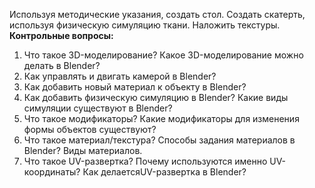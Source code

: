 Используя методические указания, создать стол. Создать скатерть, используя физическую симуляцию ткани. Наложить текстуры.  
**Контрольные вопросы:**
1. Что такое 3D-моделирование? Какое 3D-моделирование можно делать в Blender?
2. Как управлять и двигать камерой в Blender?
3. Как добавить новый материал к объекту в Blender?
4. Как добавить физическую симуляцию в Blender? Какие виды симуляции существуют в Blender?
5. Что такое модификаторы? Какие модификаторы для изменения формы объектов существуют?
6. Что такое материал/текстура? Способы задания материалов в Blender? Виды материалов.
7. Что такое UV-развертка? Почему используются именно UV- координаты? Как делаетсяUV-развертка в Blender?